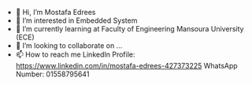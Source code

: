 - 👋 Hi, I’m Mostafa Edrees
- 👀 I’m interested in Embedded System 
- 🌱 I’m currently learning at Faculty of Engineering Mansoura University (ECE)
- 💞️ I’m looking to collaborate on ...
- 📫 How to reach me 
            LinkedIn Profile: https://www.linkedin.com/in/mostafa-edrees-427373225
            WhatsApp Number: 01558795641

<!---
MostafaEdrees11/MostafaEdrees11 is a ✨ special ✨ repository because its `README.md` (this file) appears on your GitHub profile.
You can click the Preview link to take a look at your changes.
--->

